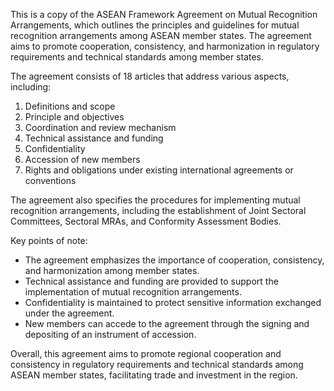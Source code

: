 This is a copy of the ASEAN Framework Agreement on Mutual Recognition Arrangements, which outlines the principles and guidelines for mutual recognition arrangements among ASEAN member states. The agreement aims to promote cooperation, consistency, and harmonization in regulatory requirements and technical standards among member states.

The agreement consists of 18 articles that address various aspects, including:

1. Definitions and scope
2. Principle and objectives
3. Coordination and review mechanism
4. Technical assistance and funding
5. Confidentiality
6. Accession of new members
7. Rights and obligations under existing international agreements or conventions

The agreement also specifies the procedures for implementing mutual recognition arrangements, including the establishment of Joint Sectoral Committees, Sectoral MRAs, and Conformity Assessment Bodies.

Key points of note:

* The agreement emphasizes the importance of cooperation, consistency, and harmonization among member states.
* Technical assistance and funding are provided to support the implementation of mutual recognition arrangements.
* Confidentiality is maintained to protect sensitive information exchanged under the agreement.
* New members can accede to the agreement through the signing and depositing of an instrument of accession.

Overall, this agreement aims to promote regional cooperation and consistency in regulatory requirements and technical standards among ASEAN member states, facilitating trade and investment in the region.